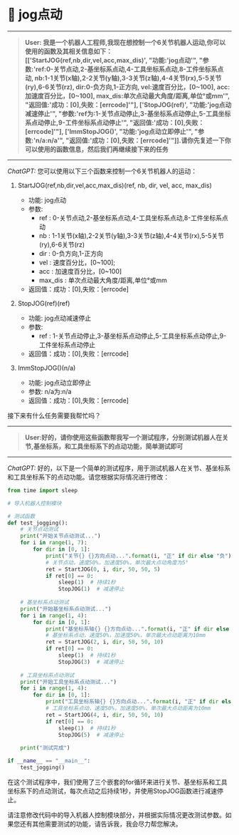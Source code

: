 # :turtle: jog点动

---
> **User: 我是一个机器人工程师,我现在想控制一个6关节机器人运动,你可以使用的函数及其相关信息如下：[['StartJOG(ref,nb,dir,vel,acc,max_dis)', "功能:'jog点动'", "参数:'ref:0-关节点动,2-基坐标系点动,4-工具坐标系点动,8-工件坐标系点动, nb:1-1关节(x轴),2-2关节(y轴),3-3关节(z轴),4-4关节(rx),5-5关节(ry),6-6关节(rz), dir:0-负方向,1-正方向, vel:速度百分比，[0~100], acc:加速度百分比，[0~100], max_dis:单次点动最大角度/距离,单位°或mm'", "返回值:'成功：[0],失败：[errcode]'"], ['StopJOG(ref)', "功能:'jog点动减速停止'", "参数:'ref为:1-关节点动停止,3-基坐标系点动停止,5-工具坐标系点动停止,9-工件坐标系点动停止'", "返回值:'成功：[0],失败：[errcode]'"], ['ImmStopJOG()', "功能:'jog点动立即停止'", "参数:'n/a:n/a'", "返回值:'成功：[0],失败：[errcode]'"]].请你先复述一下你可以使用的函数信息，然后我们再继续接下来的任务**

---

*ChatGPT:*
您可以使用以下三个函数来控制一个6关节机器人的运动：

1. StartJOG(ref,nb,dir,vel,acc,max_dis)(ref, nb, dir, vel, acc, max_dis)
   - 功能: jog点动
   - 参数: 
     - ref : 0-关节点动,2-基坐标系点动,4-工具坐标系点动,8-工件坐标系点动
     - nb : 1-1关节(x轴),2-2关节(y轴),3-3关节(z轴),4-4关节(rx),5-5关节(ry),6-6关节(rz)
     - dir : 0-负方向,1-正方向
     - vel : 速度百分比，[0~100];
     - acc : 加速度百分比，[0~100]
     - max_dis : 单次点动最大角度/距离,单位°或mm
   - 返回值：成功：[0],失败：[errcode]

2. StopJOG(ref)(ref)
   - 功能: jog点动减速停止
   - 参数:
     - ref : 1-关节点动停止,3-基坐标系点动停止,5-工具坐标系点动停止,9-工件坐标系点动停止
   - 返回值：成功：[0],失败：[errcode]

3. ImmStopJOG()(n/a)
   - 功能: jog点动立即停止
   - 参数: n/a为:n/a
   - 返回值：成功：[0],失败：[errcode]

接下来有什么任务需要我帮忙吗？

---
> **User:好的，请你使用这些函数帮我写一个测试程序，分别测试机器人在关节,基坐标系，和工具坐标系下的点动功能，简单测试即可**
---

*ChatGPT:*
好的，以下是一个简单的测试程序，用于测试机器人在关节、基坐标系和工具坐标系下的点动功能。请您根据实际情况进行修改：

```python
from time import sleep

# 导入机器人控制模块

# 测试函数
def test_jogging():
    # 关节点动测试
    print("开始关节点动测试...")
    for i in range(1, 7):
        for dir in [0, 1]:
            print("关节{} {}方向点动...".format(i, "正" if dir else "负"))
            # 关节点动，速度50%，加速度50%，单次最大点动角度为5°
            ret = StartJOG(0, i, dir, 50, 50, 5)
            if ret[0] == 0:
                sleep(1)  # 持续1秒
                StopJOG(1)  # 减速停止
        
    # 基坐标系点动测试
    print("开始基坐标系点动测试...")
    for i in range(1, 4):
        for dir in [0, 1]:
            print("基坐标系轴{} {}方向点动...".format(i, "正" if dir else "负"))
            # 基坐标系点动，速度50%，加速度50%，单次最大点动距离为10mm
            ret = StartJOG(2, i, dir, 50, 50, 10)
            if ret[0] == 0:
                sleep(1)  # 持续1秒
                StopJOG(3)  # 减速停止
        
    # 工具坐标系点动测试
    print("开始工具坐标系点动测试...")
    for i in range(1, 4):
        for dir in [0, 1]:
            print("工具坐标系轴{} {}方向点动...".format(i, "正" if dir else "负"))
            # 工具坐标系点动，速度50%，加速度50%，单次最大点动距离为10mm
            ret = StartJOG(4, i, dir, 50, 50, 10)
            if ret[0] == 0:
                sleep(1)  # 持续1秒
                StopJOG(5)  # 减速停止
                
    print("测试完成")

if __name__ == "__main__":
    test_jogging()
```

在这个测试程序中，我们使用了三个嵌套的for循环来进行关节、基坐标系和工具坐标系下的点动测试，每次点动之后持续1秒，并使用StopJOG函数进行减速停止。

请注意修改代码中的导入机器人控制模块部分，并根据实际情况更改测试参数。如果您还有其他需要测试的功能，请告诉我，我会尽力帮您解决。
